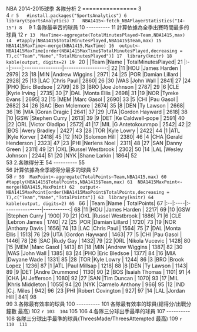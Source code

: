 NBA 2014-2015球季 各隊分析
2	================
3	
4	``` r
5	#install.packages("SportsAnalytics")
6	library(SportsAnalytics)
7	NBA1415<-fetch_NBAPlayerStatistics("14-15")
8	```
9	1.各隊最辛苦的球員
10	----------
11	計算依據為全季出賽時間最多的球員
12	``` r
13	MaxTime<-aggregate(TotalMinutesPlayed~Team,NBA1415,max)
14	#tapply(NBA1415$TotalMinutesPlayed,NBA1415$Team,max)
15	NBA1415MaxTime<-merge(NBA1415,MaxTime)
16	output<-NBA1415MaxTime[order(NBA1415MaxTime$TotalMinutesPlayed,decreasing = T),c("Team","Name","TotalMinutesPlayed")]
17	library(knitr)
18	kable(output, digits=2)
19	```
20	|   |Team |Name             | TotalMinutesPlayed|
21	|:--|:----|:----------------|------------------:|
22	|11 |HOU  |James Harden     |               2979|
23	|18 |MIN  |Andrew Wiggins   |               2971|
24	|25 |POR  |Damian Lillard   |               2928|
25	|13 |LAC  |Chris Paul       |               2860|
26	|30 |WAS  |John Wall        |               2841|
27	|24 |PHO  |Eric Bledsoe     |               2799|
28	|3  |BRO  |Joe Johnson      |               2787|
29	|6  |CLE  |Kyrie Irving     |               2735|
30	|7  |DAL  |Monta Ellis      |               2698|
31	|19 |NOR  |Tyreke Evans     |               2695|
32	|15 |MEM  |Marc Gasol       |               2690|
33	|5  |CHI  |Pau Gasol        |               2682|
34	|26 |SAC  |Ben Mclemore     |               2674|
35	|8  |DEN  |Ty Lawson        |               2668|
36	|16 |MIA  |Goran Dragic     |               2641|
37	|29 |UTA  |Gordon Hayward   |               2618|
38	|10 |GSW  |Stephen Curry    |               2613|
39	|9  |DET  |Ke Caldwell-pope |               2591|
40	|22 |ORL  |Victor Oladipo   |               2572|
41	|17 |MIL  |G Antetokounmpo  |               2542|
42	|2  |BOS  |Avery Bradley    |               2427|
43	|28 |TOR  |Kyle Lowry       |               2422|
44	|1  |ATL  |Kyle Korver      |               2418|
45	|12 |IND  |Solomon Hill     |               2380|
46	|4  |CHA  |Gerald Henderson |               2323|
47	|23 |PHI  |Nerlens Noel     |               2311|
48	|27 |SAN  |Danny Green      |               2311|
49	|21 |OKL  |Russel Westbrook |               2302|
50	|14 |LAL  |Wesley Johnson   |               2244|
51	|20 |NYK  |Shane Larkin     |               1864|
52	
53	2.各隊得分王
54	----------
55	
56	計算依據為全季總得分最多的球員
57	
58	``` r
59	MaxPoint<-aggregate(TotalPoints~Team,NBA1415,max)
60	#tapply(NBA1415$TotalPoints,NBA1415$Team,max)
61	NBA1415MaxPoint<-merge(NBA1415,MaxPoint)
62	output<-NBA1415MaxPoint[order(NBA1415MaxPoint$TotalPoints,decreasing = T),c("Team","Name","TotalPoints")]
63	library(knitr)
64	kable(output, digits=2)
65	```
66	|   |Team |Name             | TotalPoints|
67	|:--|:----|:----------------|-----------:|
68	|11 |HOU  |James Harden     |        2217|
69	|10 |GSW  |Stephen Curry    |        1900|
70	|21 |OKL  |Russel Westbrook |        1886|
71	|6  |CLE  |Lebron James     |        1740|
72	|25 |POR  |Damian Lillard   |        1720|
73	|19 |NOR  |Anthony Davis    |        1656|
74	|13 |LAC  |Chris Paul       |        1564|
75	|7  |DAL  |Monta Ellis      |        1513|
76	|29 |UTA  |Gordon Hayward   |        1463|
77	|5  |CHI  |Pau Gasol        |        1446|
78	|26 |SAC  |Rudy Gay         |        1432|
79	|22 |ORL  |Nikola Vucevic   |        1428|
80	|15 |MEM  |Marc Gasol       |        1413|
81	|18 |MIN  |Andrew Wiggins   |        1387|
82	|30 |WAS  |John Wall        |        1385|
83	|24 |PHO  |Eric Bledsoe     |        1377|
84	|16 |MIA  |Dwyane Wade      |        1331|
85	|28 |TOR  |Kyle Lowry       |        1244|
86	|3  |BRO  |Brook Lopez      |        1236|
87	|1  |ATL  |Paul Millsap     |        1218|
88	|8  |DEN  |Ty Lawson        |        1143|
89	|9  |DET  |Andre Drummond   |        1130|
90	|2  |BOS  |Isaiah Thomas    |        1101|
91	|4  |CHA  |Al Jefferson     |        1080|
92	|27 |SAN  |Tim Duncan       |        1070|
93	|17 |MIL  |Khris Middleton  |        1055|
94	|20 |NYK  |Carmelo Anthony  |         966|
95	|12 |IND  |C.j. Miles       |         942|
96	|23 |PHI  |Robert Covington |         927|
97	|14 |LAL  |Jordan Hill      |         841|
98	
99	3.各隊最有效率的球員
100	----------
101	各隊最有效率的球員(總得分/出戰分鐘數 最高)
102	``` r
103	
104	```
105	
106	4.各隊三分球出手最準的球員
107	----------
108	各隊三分球出手最準的球員(ThreesMade/ThreesAttempted 最高)
109	``` r
110	
111	```


